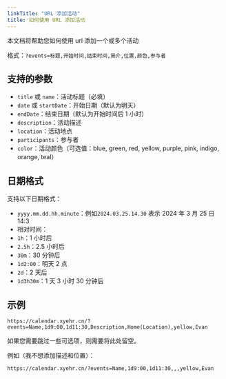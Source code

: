 ```yaml
---
linkTitle: "URL 添加活动"
title: 如何使用 URL 添加活动
---
```


本文档将帮助您如何使用 url 添加一个或多个活动

格式：`?events=标题,开始时间,结束时间,简介,位置,颜色,参与者`

## 支持的参数

- `title` 或 `name`：活动标题（必填）
- `date` 或 `startDate`：开始日期（默认为明天）
- `endDate`：结束日期（默认为开始时间后 1 小时）
- `description`：活动描述
- `location`：活动地点
- `participants`：参与者
- `color`：活动颜色（可选值：blue, green, red, yellow, purple, pink, indigo, orange, teal）

## 日期格式

支持以下日期格式：

- `yyyy.mm.dd.hh.minute`：例如`2024.03.25.14.30` 表示 2024 年 3 月 25 日 14:3
- 相对时间：
- `1h`：1 小时后
- `2.5h`：2.5 小时后
- `30m`：30 分钟后
- `1d2:00`：明天 2 点
- `2d`：2 天后
- `1d3h30m`：1 天 3 小时 30 分钟后

## 示例

```
https://calendar.xyehr.cn/?events=Name,1d9:00,1d11:30,Description,Home(Location),yellow,Evan
```

如果您需要跳过一些可选项，则需要将此处留空。

例如（我不想添加描述和位置）：

```
https://calendar.xyehr.cn/?events=Name,1d9:00,1d11:30,,,yellow,Evan
```
